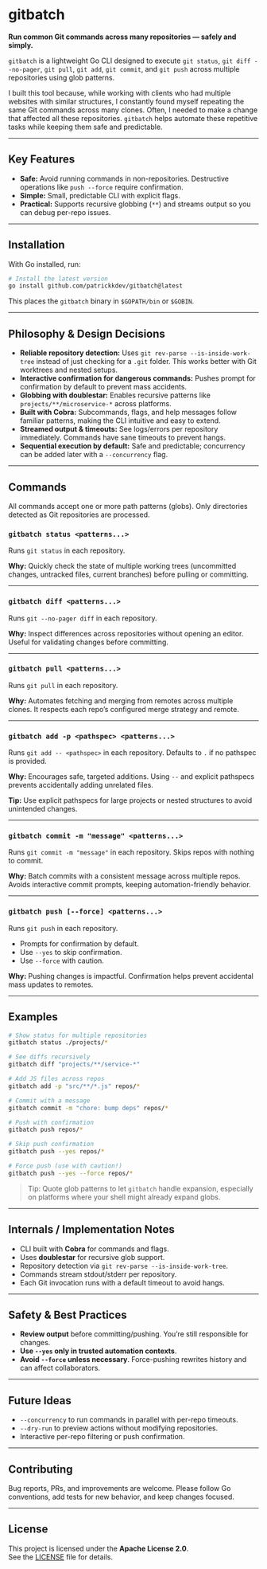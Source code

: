 # gitbatch

**Run common Git commands across many repositories — safely and simply.**

`gitbatch` is a lightweight Go CLI designed to execute `git status`, `git diff --no-pager`, `git pull`, `git add`, `git commit`, and `git push` across multiple repositories using glob patterns.

I built this tool because, while working with clients who had multiple websites with similar structures, I constantly found myself repeating the same Git commands across many clones. Often, I needed to make a change that affected all these repositories. `gitbatch` helps automate these repetitive tasks while keeping them safe and predictable.

---

## Key Features

* **Safe:** Avoid running commands in non-repositories. Destructive operations like `push --force` require confirmation.
* **Simple:** Small, predictable CLI with explicit flags.
* **Practical:** Supports recursive globbing (`**`) and streams output so you can debug per-repo issues.

---

## Installation

With Go installed, run:

```bash
# Install the latest version
go install github.com/patrickkdev/gitbatch@latest
```

This places the `gitbatch` binary in `$GOPATH/bin` or `$GOBIN`.

---

## Philosophy & Design Decisions

* **Reliable repository detection:** Uses `git rev-parse --is-inside-work-tree` instead of just checking for a `.git` folder. This works better with Git worktrees and nested setups.
* **Interactive confirmation for dangerous commands:** Pushes prompt for confirmation by default to prevent mass accidents.
* **Globbing with doublestar:** Enables recursive patterns like `projects/**/microservice-*` across platforms.
* **Built with Cobra:** Subcommands, flags, and help messages follow familiar patterns, making the CLI intuitive and easy to extend.
* **Streamed output & timeouts:** See logs/errors per repository immediately. Commands have sane timeouts to prevent hangs.
* **Sequential execution by default:** Safe and predictable; concurrency can be added later with a `--concurrency` flag.

---

## Commands

All commands accept one or more path patterns (globs). Only directories detected as Git repositories are processed.

### `gitbatch status <patterns...>`

Runs `git status` in each repository.

**Why:** Quickly check the state of multiple working trees (uncommitted changes, untracked files, current branches) before pulling or committing.

---

### `gitbatch diff <patterns...>`

Runs `git --no-pager diff` in each repository.

**Why:** Inspect differences across repositories without opening an editor. Useful for validating changes before committing.

---

### `gitbatch pull <patterns...>`

Runs `git pull` in each repository.

**Why:** Automates fetching and merging from remotes across multiple clones. It respects each repo’s configured merge strategy and remote.

---

### `gitbatch add -p <pathspec> <patterns...>`

Runs `git add -- <pathspec>` in each repository. Defaults to `.` if no pathspec is provided.

**Why:** Encourages safe, targeted additions. Using `--` and explicit pathspecs prevents accidentally adding unrelated files.

**Tip:** Use explicit pathspecs for large projects or nested structures to avoid unintended changes.

---

### `gitbatch commit -m "message" <patterns...>`

Runs `git commit -m "message"` in each repository. Skips repos with nothing to commit.

**Why:** Batch commits with a consistent message across multiple repos. Avoids interactive commit prompts, keeping automation-friendly behavior.

---

### `gitbatch push [--force] <patterns...>`

Runs `git push` in each repository.

* Prompts for confirmation by default.
* Use `--yes` to skip confirmation.
* Use `--force` with caution.

**Why:** Pushing changes is impactful. Confirmation helps prevent accidental mass updates to remotes.

---

## Examples

```bash
# Show status for multiple repositories
gitbatch status ./projects/*

# See diffs recursively
gitbatch diff "projects/**/service-*"

# Add JS files across repos
gitbatch add -p "src/**/*.js" repos/*

# Commit with a message
gitbatch commit -m "chore: bump deps" repos/*

# Push with confirmation
gitbatch push repos/*

# Skip push confirmation
gitbatch push --yes repos/*

# Force push (use with caution!)
gitbatch push --yes --force repos/*
```

> Tip: Quote glob patterns to let `gitbatch` handle expansion, especially on platforms where your shell might already expand globs.

---

## Internals / Implementation Notes

* CLI built with **Cobra** for commands and flags.
* Uses **doublestar** for recursive glob support.
* Repository detection via `git rev-parse --is-inside-work-tree`.
* Commands stream stdout/stderr per repository.
* Each Git invocation runs with a default timeout to avoid hangs.

---

## Safety & Best Practices

* **Review output** before committing/pushing. You’re still responsible for changes.
* **Use `--yes` only in trusted automation contexts**.
* **Avoid `--force` unless necessary**. Force-pushing rewrites history and can affect collaborators.

---

## Future Ideas

* `--concurrency` to run commands in parallel with per-repo timeouts.
* `--dry-run` to preview actions without modifying repositories.
* Interactive per-repo filtering or push confirmation.

---

## Contributing

Bug reports, PRs, and improvements are welcome. Please follow Go conventions, add tests for new behavior, and keep changes focused.

---

## License

This project is licensed under the **Apache License 2.0**.  
See the [LICENSE](./LICENSE) file for details.
